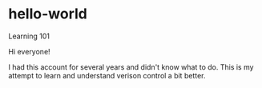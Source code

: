 # hello-world
Learning 101

Hi everyone!

I had this account for several years and didn't know what to do. This is my attempt to learn and understand verison control a bit better. 
